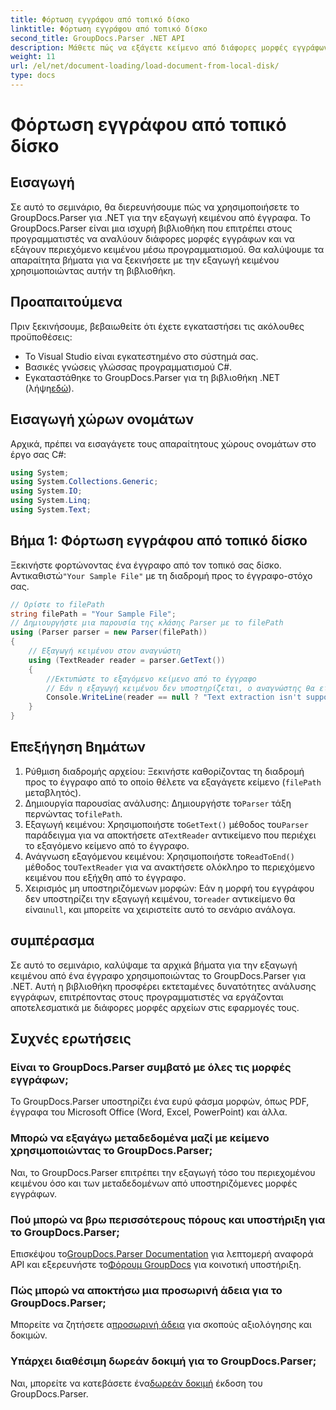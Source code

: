```yaml
---
title: Φόρτωση εγγράφου από τοπικό δίσκο
linktitle: Φόρτωση εγγράφου από τοπικό δίσκο
second_title: GroupDocs.Parser .NET API
description: Μάθετε πώς να εξάγετε κείμενο από διάφορες μορφές εγγράφων χρησιμοποιώντας το GroupDocs.Parser για .NET. Εύκολη και αποτελεσματική εξαγωγή κειμένου με C#.
weight: 11
url: /el/net/document-loading/load-document-from-local-disk/
type: docs
---
```

# Φόρτωση εγγράφου από τοπικό δίσκο

## Εισαγωγή
Σε αυτό το σεμινάριο, θα διερευνήσουμε πώς να χρησιμοποιήσετε το GroupDocs.Parser για .NET για την εξαγωγή κειμένου από έγγραφα. Το GroupDocs.Parser είναι μια ισχυρή βιβλιοθήκη που επιτρέπει στους προγραμματιστές να αναλύουν διάφορες μορφές εγγράφων και να εξάγουν περιεχόμενο κειμένου μέσω προγραμματισμού. Θα καλύψουμε τα απαραίτητα βήματα για να ξεκινήσετε με την εξαγωγή κειμένου χρησιμοποιώντας αυτήν τη βιβλιοθήκη.
## Προαπαιτούμενα
Πριν ξεκινήσουμε, βεβαιωθείτε ότι έχετε εγκαταστήσει τις ακόλουθες προϋποθέσεις:
- Το Visual Studio είναι εγκατεστημένο στο σύστημά σας.
- Βασικές γνώσεις γλώσσας προγραμματισμού C#.
-  Εγκαταστάθηκε το GroupDocs.Parser για τη βιβλιοθήκη .NET (λήψη[εδώ](https://releases.groupdocs.com/parser/net/)).

## Εισαγωγή χώρων ονομάτων
Αρχικά, πρέπει να εισαγάγετε τους απαραίτητους χώρους ονομάτων στο έργο σας C#:
```csharp
using System;
using System.Collections.Generic;
using System.IO;
using System.Linq;
using System.Text;
```
## Βήμα 1: Φόρτωση εγγράφου από τοπικό δίσκο
 Ξεκινήστε φορτώνοντας ένα έγγραφο από τον τοπικό σας δίσκο. Αντικαθιστώ`"Your Sample File"` με τη διαδρομή προς το έγγραφο-στόχο σας.
```csharp
// Ορίστε το filePath
string filePath = "Your Sample File";
// Δημιουργήστε μια παρουσία της κλάσης Parser με το filePath
using (Parser parser = new Parser(filePath))
{
    // Εξαγωγή κειμένου στον αναγνώστη
    using (TextReader reader = parser.GetText())
    {
        //Εκτυπώστε το εξαγόμενο κείμενο από το έγγραφο
        // Εάν η εξαγωγή κειμένου δεν υποστηρίζεται, ο αναγνώστης θα είναι μηδενικός
        Console.WriteLine(reader == null ? "Text extraction isn't supported" : reader.ReadToEnd());
    }
}
```
## Επεξήγηση Βημάτων
1. Ρύθμιση διαδρομής αρχείου: Ξεκινήστε καθορίζοντας τη διαδρομή προς το έγγραφο από το οποίο θέλετε να εξαγάγετε κείμενο (`filePath` μεταβλητός).
2.  Δημιουργία παρουσίας ανάλυσης: Δημιουργήστε το`Parser` τάξη περνώντας το`filePath`.
3.  Εξαγωγή κειμένου: Χρησιμοποιήστε το`GetText()` μέθοδος του`Parser` παράδειγμα για να αποκτήσετε α`TextReader` αντικείμενο που περιέχει το εξαγόμενο κείμενο από το έγγραφο.
4.  Ανάγνωση εξαγόμενου κειμένου: Χρησιμοποιήστε το`ReadToEnd()` μέθοδος του`TextReader` για να ανακτήσετε ολόκληρο το περιεχόμενο κειμένου που εξήχθη από το έγγραφο.
5.  Χειρισμός μη υποστηριζόμενων μορφών: Εάν η μορφή του εγγράφου δεν υποστηρίζει την εξαγωγή κειμένου, το`reader` αντικείμενο θα είναι`null`, και μπορείτε να χειριστείτε αυτό το σενάριο ανάλογα.

## συμπέρασμα
Σε αυτό το σεμινάριο, καλύψαμε τα αρχικά βήματα για την εξαγωγή κειμένου από ένα έγγραφο χρησιμοποιώντας το GroupDocs.Parser για .NET. Αυτή η βιβλιοθήκη προσφέρει εκτεταμένες δυνατότητες ανάλυσης εγγράφων, επιτρέποντας στους προγραμματιστές να εργάζονται αποτελεσματικά με διάφορες μορφές αρχείων στις εφαρμογές τους.

## Συχνές ερωτήσεις
### Είναι το GroupDocs.Parser συμβατό με όλες τις μορφές εγγράφων;
Το GroupDocs.Parser υποστηρίζει ένα ευρύ φάσμα μορφών, όπως PDF, έγγραφα του Microsoft Office (Word, Excel, PowerPoint) και άλλα.
### Μπορώ να εξαγάγω μεταδεδομένα μαζί με κείμενο χρησιμοποιώντας το GroupDocs.Parser;
Ναι, το GroupDocs.Parser επιτρέπει την εξαγωγή τόσο του περιεχομένου κειμένου όσο και των μεταδεδομένων από υποστηριζόμενες μορφές εγγράφων.
### Πού μπορώ να βρω περισσότερους πόρους και υποστήριξη για το GroupDocs.Parser;
 Επισκέψου το[GroupDocs.Parser Documentation](https://tutorials.groupdocs.com/parser/net/) για λεπτομερή αναφορά API και εξερευνήστε το[Φόρουμ GroupDocs](https://forum.groupdocs.com/c/parser/17) για κοινοτική υποστήριξη.
### Πώς μπορώ να αποκτήσω μια προσωρινή άδεια για το GroupDocs.Parser;
 Μπορείτε να ζητήσετε α[προσωρινή άδεια](https://purchase.groupdocs.com/temporary-license/) για σκοπούς αξιολόγησης και δοκιμών.
### Υπάρχει διαθέσιμη δωρεάν δοκιμή για το GroupDocs.Parser;
 Ναι, μπορείτε να κατεβάσετε ένα[δωρεάν δοκιμή](https://releases.groupdocs.com/) έκδοση του GroupDocs.Parser.